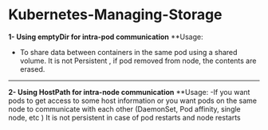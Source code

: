 # Kubernetes-Managing-Storage

**1- Using emptyDir for intra-pod communication**
**Usage:
  - To share data between containers in the same pod using a shared volume.
It is not Persistent , if pod removed from node, the contents are erased.
__________________________________________________________________________
**2- Using HostPath for intra-node communication**
**Usage:
  -If you want pods to get access to some host information or you want pods on the same node to communicate with each other (DaemonSet, Pod affinity, single node, etc )
It is not persistent in case of pod restarts and node restarts   

